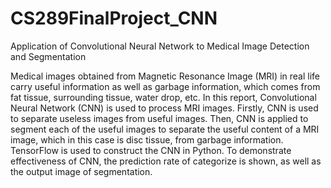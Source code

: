 # CS289FinalProject_CNN
Application of Convolutional Neural Network to Medical Image Detection and Segmentation

Medical images obtained from Magnetic Resonance Image (MRI) in real life carry
useful information as well as garbage information, which comes from fat tissue, surrounding
tissue, water drop, etc. In this report, Convolutional Neural Network (CNN)
is used to process MRI images. Firstly, CNN is used to separate useless images from
useful images. Then, CNN is applied to segment each of the useful images to separate
the useful content of a MRI image, which in this case is disc tissue, from garbage
information. TensorFlow is used to construct the CNN in Python. To demonstrate
effectiveness of CNN, the prediction rate of categorize is shown, as well as the output
image of segmentation.
